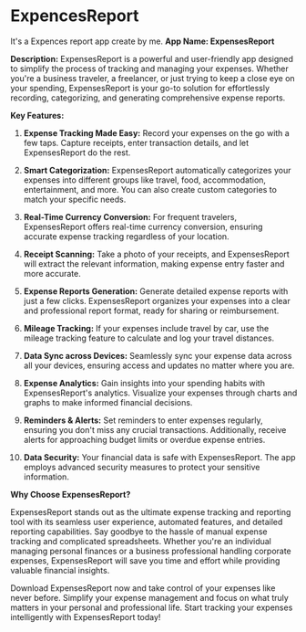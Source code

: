 # ExpencesReport
It's a Expences report app create by me.
**App Name: ExpensesReport**

**Description:**
ExpensesReport is a powerful and user-friendly app designed to simplify the process of tracking and managing your expenses. Whether you're a business traveler, a freelancer, or just trying to keep a close eye on your spending, ExpensesReport is your go-to solution for effortlessly recording, categorizing, and generating comprehensive expense reports.

**Key Features:**

1. **Expense Tracking Made Easy:** Record your expenses on the go with a few taps. Capture receipts, enter transaction details, and let ExpensesReport do the rest.

2. **Smart Categorization:** ExpensesReport automatically categorizes your expenses into different groups like travel, food, accommodation, entertainment, and more. You can also create custom categories to match your specific needs.

3. **Real-Time Currency Conversion:** For frequent travelers, ExpensesReport offers real-time currency conversion, ensuring accurate expense tracking regardless of your location.

4. **Receipt Scanning:** Take a photo of your receipts, and ExpensesReport will extract the relevant information, making expense entry faster and more accurate.

5. **Expense Reports Generation:** Generate detailed expense reports with just a few clicks. ExpensesReport organizes your expenses into a clear and professional report format, ready for sharing or reimbursement.

6. **Mileage Tracking:** If your expenses include travel by car, use the mileage tracking feature to calculate and log your travel distances.

7. **Data Sync across Devices:** Seamlessly sync your expense data across all your devices, ensuring access and updates no matter where you are.

8. **Expense Analytics:** Gain insights into your spending habits with ExpensesReport's analytics. Visualize your expenses through charts and graphs to make informed financial decisions.

9. **Reminders & Alerts:** Set reminders to enter expenses regularly, ensuring you don't miss any crucial transactions. Additionally, receive alerts for approaching budget limits or overdue expense entries.

10. **Data Security:** Your financial data is safe with ExpensesReport. The app employs advanced security measures to protect your sensitive information.

**Why Choose ExpensesReport?**

ExpensesReport stands out as the ultimate expense tracking and reporting tool with its seamless user experience, automated features, and detailed reporting capabilities. Say goodbye to the hassle of manual expense tracking and complicated spreadsheets. Whether you're an individual managing personal finances or a business professional handling corporate expenses, ExpensesReport will save you time and effort while providing valuable financial insights.

Download ExpensesReport now and take control of your expenses like never before. Simplify your expense management and focus on what truly matters in your personal and professional life. Start tracking your expenses intelligently with ExpensesReport today!
